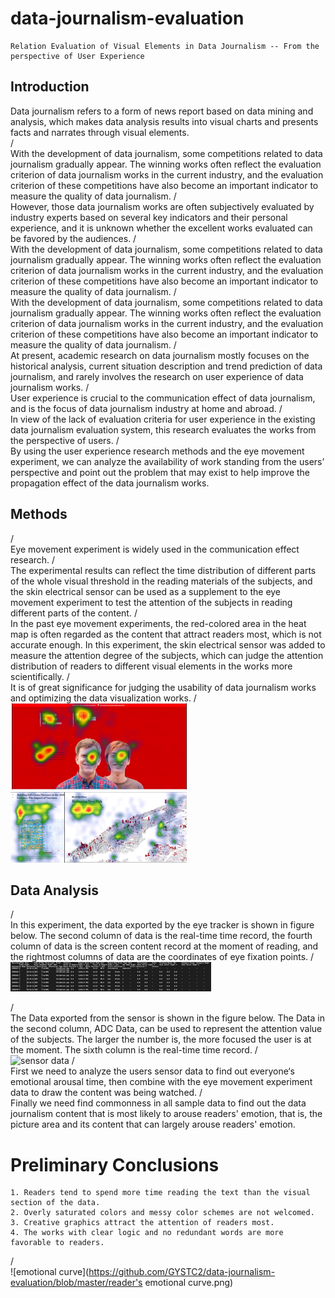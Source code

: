 # data-journalism-evaluation
	Relation Evaluation of Visual Elements in Data Journalism -- From the perspective of User Experience
## Introduction
Data journalism refers to a form of news report based on data mining and analysis, which makes data analysis results into visual charts and presents facts and narrates through visual elements.  
/<br> With the development of data journalism, some competitions related to data journalism gradually appear. The winning works often reflect the evaluation criterion of data journalism works in the current industry, and the evaluation criterion of these competitions have also become an important indicator to measure the quality of data journalism. 
/<br> However, those data journalism works are often subjectively evaluated by industry experts based on several key indicators and their personal experience, and it is unknown whether the excellent works evaluated can be favored by the audiences.
/<br> With the development of data journalism, some competitions related to data journalism gradually appear. The winning works often reflect the evaluation criterion of data journalism works in the current industry, and the evaluation criterion of these competitions have also become an important indicator to measure the quality of data journalism. 
/<br> With the development of data journalism, some competitions related to data journalism gradually appear. The winning works often reflect the evaluation criterion of data journalism works in the current industry, and the evaluation criterion of these competitions have also become an important indicator to measure the quality of data journalism.
/<br> At present, academic research on data journalism mostly focuses on the historical analysis, current situation description and trend prediction of data journalism, and rarely involves the research on user experience of data journalism works. 
/<br> User experience is crucial to the communication effect of data journalism, and is the focus of data journalism industry at home and abroad. 
/<br> In view of the lack of evaluation criteria for user experience in the existing data journalism evaluation system, this research evaluates the works from the perspective of users. 
/<br> By using the user experience research methods and the eye movement experiment, we can analyze the availability of work standing from the users’ perspective and point out the problem that may exist to help improve the propagation effect of the data journalism works.

## Methods
/<br> Eye movement experiment is widely used in the communication effect research. 
/<br> The experimental results can reflect the time distribution of different parts of the whole visual threshold in the reading materials of the subjects, and the skin electrical sensor can be used as a supplement to the eye movement experiment to test the attention of the subjects in reading different parts of the content.
/<br> In the past eye movement experiments, the red-colored area in the heat map is often regarded as the content that attract readers most, which is not accurate enough. In this experiment, the skin electrical sensor was added to measure the attention degree of the subjects, which can judge the attention distribution of readers to different visual elements in the works more scientifically. 
/<br> It is of great significance for judging the usability of data journalism works and optimizing the data visualization works.
/<br> ![Heatmap](https://github.com/GYSTC2/data-journalism-evaluation/blob/master/pictures/heatmap.png)

## Data Analysis
/<br> In this experiment, the data exported by the eye tracker is shown in figure below. The second column of data is the real-time time record, the fourth column of data is the screen content record at the moment of reading, and the rightmost columns of data are the coordinates of eye fixation points.
/<br> ![eyetrack data](https://github.com/GYSTC2/data-journalism-evaluation/blob/master/pictures/eye%20track.png)

/<br> The Data exported from the sensor is shown in the figure below. The Data in the second column, ADC Data, can be used to represent the attention value of the subjects. The larger the number is, the more focused the user is at the moment. The sixth column is the real-time time record.
/<br> ![sensor data](https://github.com/GYSTC2/data-journalism-evaluation/blob/master/sensor.png)
/<br> First we need to analyze the users sensor data to find out everyone‘s emotional arousal time, then combine with the eye movement experiment data to draw the content was being watched. 
/<br> Finally we need find commonness in all sample data to find out the data journalism content that is most likely to arouse readers' emotion, that is, the picture area and its content that can largely arouse readers' emotion.

# Preliminary Conclusions
	1. Readers tend to spend more time reading the text than the visual section of the data.
	2. Overly saturated colors and messy color schemes are not welcomed.
	3. Creative graphics attract the attention of readers most.
	4. The works with clear logic and no redundant words are more favorable to readers.
/<br> ![emotional curve](https://github.com/GYSTC2/data-journalism-evaluation/blob/master/reader's emotional curve.png)





